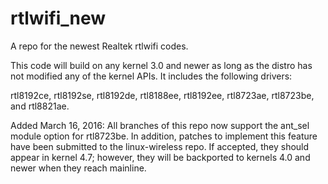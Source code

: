 rtlwifi_new
===========

A repo for the newest Realtek rtlwifi codes.

This code will build on any kernel 3.0 and newer as long as the distro has not modified
any of the kernel APIs. It includes the following drivers:

rtl8192ce, rtl8192se, rtl8192de, rtl8188ee, rtl8192ee, rtl8723ae, rtl8723be, and rtl8821ae.

Added March 16, 2016: All branches of this repo now support the ant_sel module option
for rtl8723be. In addition, patches to implement this feature have been submitted
to the linux-wireless repo. If accepted, they should appear in kernel 4.7; however,
they will be backported to kernels 4.0 and newer when they reach mainline.

